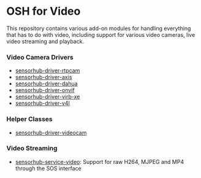 # OSH for Video

This repository contains various add-on modules for handling everything that has to do with video, including support for various video cameras, live video streaming and playback.

### Video Camera Drivers
  - [sensorhub-driver-rtpcam](sensorhub-driver-rtpcam)
  - [sensorhub-driver-axis](sensorhub-driver-axis)
  - [sensorhub-driver-dahua](sensorhub-driver-dahua) 
  - [sensorhub-driver-onvif](sensorhub-driver-onvif)
  - [sensorhub-driver-virb-xe](sensorhub-driver-virb-xe)  
  - [sensorhub-driver-v4l](sensorhub-driver-v4l)

### Helper Classes
  - [sensorhub-driver-videocam](sensorhub-driver-videocam)
  
### Video Streaming
- [sensorhub-service-video](sensorhub-service-video):
  Support for raw H264, MJPEG and MP4 through the SOS interface

<!--
#  ### Video Playback
#  - [sensorhub-storage-mp4file](sensorhub-storage-videofile):
#    Support for direct playback from raw H264, MP4 (with H264 codec) or MJPEG video file(s)
-->

